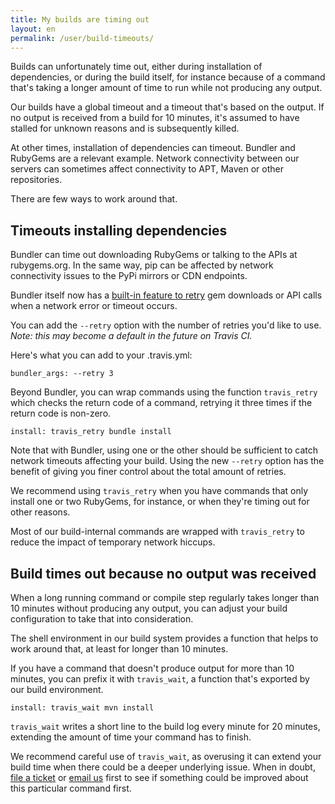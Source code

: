 ```yaml
---
title: My builds are timing out
layout: en
permalink: /user/build-timeouts/
---
```

<div id="toc"></div>

Builds can unfortunately time out, either during installation of dependencies, or during the build itself, for instance because of a command that's taking a longer amount of time to run while not producing any output.

Our builds have a global timeout and a timeout that's based on the output. If no output is received from a build for 10 minutes, it's assumed to have stalled for unknown reasons and is subsequently killed.

At other times, installation of dependencies can timeout. Bundler and RubyGems are a relevant example. Network connectivity between our servers can sometimes affect connectivity to APT, Maven or other repositories.

There are few ways to work around that.

## Timeouts installing dependencies

Bundler can time out downloading RubyGems or talking to the APIs at rubygems.org. In the same way, pip can be affected by network connectivity issues to the PyPi mirrors or CDN endpoints.

Bundler itself now has a [built-in feature to retry](http://bundler.io/v1.5/bundle_install.html#retry) gem downloads or API calls when a network error or timeout occurs.

You can add the `--retry` option with the number of retries you'd like to use. *Note: this may become a default in the future on Travis CI.*

Here's what you can add to your .travis.yml:

    bundler_args: --retry 3

Beyond Bundler, you can wrap commands using the function `travis_retry` which checks the return code of a command, retrying it three times if the return code is non-zero.

    install: travis_retry bundle install

Note that with Bundler, using one or the other should be sufficient to catch network timeouts affecting your build. Using the new `--retry` option has the benefit of giving you finer control about the total amount of retries.

We recommend using `travis_retry` when you have commands that only install one or two RubyGems, for instance, or when they're timing out for other reasons.

Most of our build-internal commands are wrapped with `travis_retry` to reduce the impact of temporary network hiccups.

## Build times out because no output was received

When a long running command or compile step regularly takes longer than 10 minutes without producing any output, you can adjust your build configuration to take that into consideration.

The shell environment in our build system provides a function that helps to work around that, at least for longer than 10 minutes.

If you have a command that doesn't produce output for more than 10 minutes, you can prefix it with `travis_wait`, a function that's exported by our build environment.

    install: travis_wait mvn install

`travis_wait` writes a short line to the build log every minute for 20 minutes, extending the amount of time your command has to finish.

We recommend careful use of `travis_wait`, as overusing it can extend your build time when there could be a deeper underlying issue. When in doubt, [file a ticket](https://github.com/travis-ci/travis-ci/issues/new) or [email us](mailto:support@travis-ci.com) first to see if something could be improved about this particular command first.
